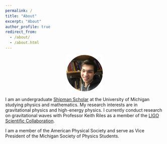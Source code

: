 ```yaml
---
permalink: /
title: "About"
excerpt: "About"
author_profile: true
redirect_from: 
  - /about/
  - /about.html
---
```

<p align="center"><img src = "/images/grantweldon.jpg" height="115" width="115"></p>


I am an undergraduate <a href="https://shipmansociety.com/about-us/">Shipman Scholar</a> at the University of Michigan studying physics and mathematics. My research interests are in gravitational physics and high-energy physics. I currently conduct research on gravitational waves with Professor Keith Riles as a member of the <a href="https://www.ligo.org">LIGO Scientific Collaboration</a>.

I am a member of the American Physical Society and serve as Vice President of the Michigan Society of Physics Students.
